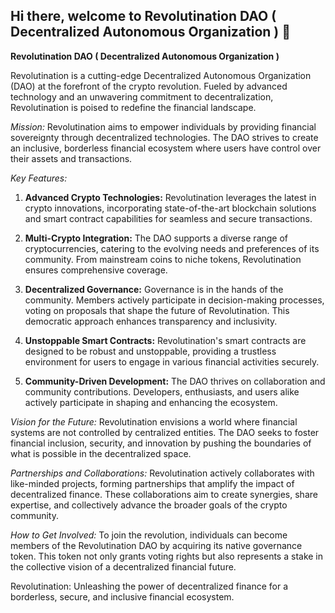## Hi there, welcome to Revolutination DAO ( Decentralized Autonomous Organization ) 👋

**Revolutination DAO ( Decentralized Autonomous Organization )**

Revolutination is a cutting-edge Decentralized Autonomous Organization (DAO) at the forefront of the crypto revolution. Fueled by advanced technology and an unwavering commitment to decentralization, Revolutination is poised to redefine the financial landscape.

*Mission:*
Revolutination aims to empower individuals by providing financial sovereignty through decentralized technologies. The DAO strives to create an inclusive, borderless financial ecosystem where users have control over their assets and transactions.

*Key Features:*
1. **Advanced Crypto Technologies:** Revolutination leverages the latest in crypto innovations, incorporating state-of-the-art blockchain solutions and smart contract capabilities for seamless and secure transactions.

2. **Multi-Crypto Integration:** The DAO supports a diverse range of cryptocurrencies, catering to the evolving needs and preferences of its community. From mainstream coins to niche tokens, Revolutination ensures comprehensive coverage.

3. **Decentralized Governance:** Governance is in the hands of the community. Members actively participate in decision-making processes, voting on proposals that shape the future of Revolutination. This democratic approach enhances transparency and inclusivity.

4. **Unstoppable Smart Contracts:** Revolutination's smart contracts are designed to be robust and unstoppable, providing a trustless environment for users to engage in various financial activities securely.

5. **Community-Driven Development:** The DAO thrives on collaboration and community contributions. Developers, enthusiasts, and users alike actively participate in shaping and enhancing the ecosystem.

*Vision for the Future:*
Revolutination envisions a world where financial systems are not controlled by centralized entities. The DAO seeks to foster financial inclusion, security, and innovation by pushing the boundaries of what is possible in the decentralized space.

*Partnerships and Collaborations:*
Revolutination actively collaborates with like-minded projects, forming partnerships that amplify the impact of decentralized finance. These collaborations aim to create synergies, share expertise, and collectively advance the broader goals of the crypto community.

*How to Get Involved:*
To join the revolution, individuals can become members of the Revolutination DAO by acquiring its native governance token. This token not only grants voting rights but also represents a stake in the collective vision of a decentralized financial future.

Revolutination: Unleashing the power of decentralized finance for a borderless, secure, and inclusive financial ecosystem.



<!--

**Here are some ideas to get you started:**

🙋‍♀️ A short introduction - what is your organization all about?
🌈 Contribution guidelines - how can the community get involved?
👩‍💻 Useful resources - where can the community find your docs? Is there anything else the community should know?
🍿 Fun facts - what does your team eat for breakfast?
🧙 Remember, you can do mighty things with the power of [Markdown](https://docs.github.com/github/writing-on-github/getting-started-with-writing-and-formatting-on-github/basic-writing-and-formatting-syntax)
-->

